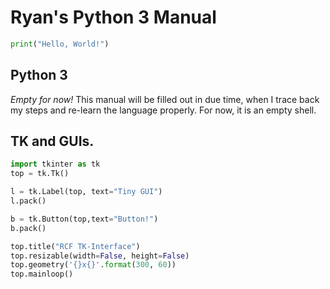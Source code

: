 # Ryan's Python 3 Manual


```python
print("Hello, World!")
```
## Python 3

*Empty for now!* This manual will be filled out in due time, when I trace back my steps and re-learn the language properly. For now, it is an empty shell.

## TK and GUIs.
```python
import tkinter as tk
top = tk.Tk()

l = tk.Label(top, text="Tiny GUI")
l.pack()

b = tk.Button(top,text="Button!")
b.pack()

top.title("RCF TK-Interface")
top.resizable(width=False, height=False)
top.geometry('{}x{}'.format(300, 60))
top.mainloop()
```
